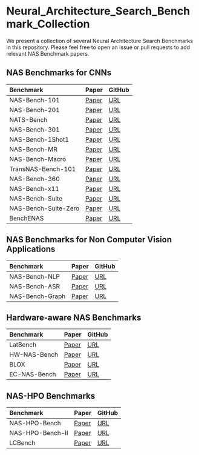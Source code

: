 # Neural_Architecture_Search_Benchmark_Collection

We present a collection of several Neural Architecture Search Benchmarks in this repository. Please feel free to open an issue or pull requests to add relevant NAS Benchmark papers.

## NAS Benchmarks for CNNs


| Benchmark | Paper         | GitHub                  |
|:--------------------------------------------------------------------------------------------------------|:--------------|:-----------------------|
| NAS-Bench-101 | [Paper]() |  [URL](https://github.com/google-research/nasbench) |
| NAS-Bench-201 | [Paper]() |  [URL](https://github.com/D-X-Y/NAS-Bench-201) |
| NATS-Bench | [Paper]() |  [URL](https://github.com/D-X-Y/NATS-Bench) |
| NAS-Bench-301 | [Paper]() |  [URL](https://github.com/automl/nasbench301) |
| NAS-Bench-1Shot1 | [Paper]() |  [URL](https://github.com/automl/nasbench-1shot1) |
| NAS-Bench-MR | [Paper]() |  [URL](https://github.com/dingmyu/NCP) |
| NAS-Bench-Macro | [Paper]() |  [URL](https://github.com/xiusu/NAS-Bench-Macro) |
| TransNAS-Bench-101 | [Paper]() |  [URL](https://github.com/kmdanielduan/TransNASBench) |
| NAS-Bench-360 | [Paper]() |  [URL](https://github.com/rtu715/NAS-Bench-360) |
| NAS-Bench-x11 | [Paper]() |  [URL](https://github.com/automl/nas-bench-x11) |
| NAS-Bench-Suite | [Paper]() |  [URL](https://github.com/automl/NASLib) |
| NAS-Bench-Suite-Zero | [Paper]() |  [URL](https://github.com/automl/naslib/tree/zerocost) |
| BenchENAS | [Paper]() |  [URL](https://benchenas.com/) |






## NAS Benchmarks for Non Computer Vision Applications

| Benchmark | Paper         | GitHub                  |
|:--------------------------------------------------------------------------------------------------------|:--------------|:-----------------------|
| NAS-Bench-NLP | [Paper]() |  [URL](https://github.com/fmsnew/nas-bench-nlp-release) |
| NAS-Bench-ASR | [Paper]() |  [URL](https://github.com/SamsungLabs/nb-asr) |
| NAS-Bench-Graph | [Paper]() |  [URL](https://github.com/THUMNLab/NAS-Bench-Graph) |





## Hardware-aware NAS Benchmarks

| Benchmark | Paper         | GitHub                  |
|:--------------------------------------------------------------------------------------------------------|:--------------|:-----------------------|
| LatBench | [Paper]() |  [URL](https://arxiv.org/pdf/2203.02094.pdf) |
| HW-NAS-Bench | [Paper]() |  [URL]() |
| BLOX | [Paper]() |  [URL]() |
| EC-NAS-Bench | [Paper]() |  [URL]() |




## NAS-HPO Benchmarks


| Benchmark | Paper         | GitHub                  |
|:--------------------------------------------------------------------------------------------------------|:--------------|:-----------------------|
| NAS-HPO-Bench | [Paper](https://arxiv.org/pdf/2203.02094.pdf) |  [URL](https://arxiv.org/pdf/2203.02094.pdf) |
| NAS-HPO-Bench-II | [Paper](https://arxiv.org/pdf/2203.02094.pdf) |  [URL](https://arxiv.org/pdf/2203.02094.pdf) |
| LCBench | [Paper](https://arxiv.org/pdf/2203.02094.pdf) |  [URL](https://arxiv.org/pdf/2203.02094.pdf) |







